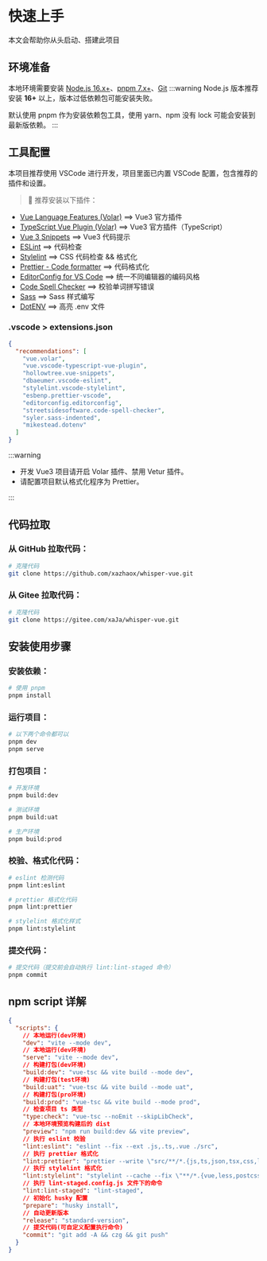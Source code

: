 # 快速上手

本文会帮助你从头启动、搭建此项目

## 环境准备

本地环境需要安装 [Node.js 16.x+](https://nodejs.org/en/)、[pnpm 7.x+](https://github.com/pnpm/pnpm/)、[Git](https://git-scm.com/)
:::warning
Node.js 版本推荐安装 **16+** 以上，版本过低依赖包可能安装失败。

默认使用 pnpm 作为安装依赖包工具，使用 yarn、npm 没有 lock 可能会安装到最新版依赖。
:::

## 工具配置

本项目推荐使用 VSCode 进行开发，项目里面已内置 VSCode 配置，包含推荐的插件和设置。

> 🌈 推荐安装以下插件：

- [Vue Language Features (Volar)](https://marketplace.visualstudio.com/items?itemName=Vue.volar) ==> Vue3 官方插件
- [TypeScript Vue Plugin (Volar)](https://marketplace.visualstudio.com/items?itemName=Vue.vscode-typescript-vue-plugin) ==> Vue3 官方插件（TypeScript）
- [Vue 3 Snippets](https://marketplace.visualstudio.com/items?itemName=hollowtree.vue-snippets) ==> Vue3 代码提示
- [ESLint](https://marketplace.visualstudio.com/items?itemName=dbaeumer.vscode-eslint) ==> 代码检查
- [Stylelint](https://marketplace.visualstudio.com/items?itemName=stylelint.vscode-stylelint) ==> CSS 代码检查 && 格式化
- [Prettier - Code formatter](https://marketplace.visualstudio.com/items?itemName=esbenp.prettier-vscode) ==> 代码格式化
- [EditorConfig for VS Code](https://marketplace.visualstudio.com/items?itemName=EditorConfig.EditorConfig) ==> 统一不同编辑器的编码风格
- [Code Spell Checker](https://marketplace.visualstudio.com/items?itemName=streetsidesoftware.code-spell-checker) ==> 校验单词拼写错误
- [Sass](https://marketplace.visualstudio.com/items?itemName=Syler.sass-indented) ==> Sass 样式编写
- [DotENV](https://marketplace.visualstudio.com/items?itemName=mikestead.dotenv) ==> 高亮 .env 文件

### .vscode > extensions.json

```json
{
  "recommendations": [
    "vue.volar",
    "vue.vscode-typescript-vue-plugin",
    "hollowtree.vue-snippets",
    "dbaeumer.vscode-eslint",
    "stylelint.vscode-stylelint",
    "esbenp.prettier-vscode",
    "editorconfig.editorconfig",
    "streetsidesoftware.code-spell-checker",
    "syler.sass-indented",
    "mikestead.dotenv"
  ]
}
```

:::warning

- 开发 Vue3 项目请开启 Volar 插件、禁用 Vetur 插件。
- 请配置项目默认格式化程序为 Prettier。

:::

## 代码拉取

### 从 GitHub 拉取代码：

```bash
# 克隆代码
git clone https://github.com/xazhaox/whisper-vue.git
```

### 从 Gitee 拉取代码：

```bash
# 克隆代码
git clone https://gitee.com/xaJa/whisper-vue.git
```

## 安装使用步骤

### 安装依赖：

```bash
# 使用 pnpm
pnpm install
```

### 运行项目：

```bash
# 以下两个命令都可以
pnpm dev
pnpm serve
```

### 打包项目：

```bash
# 开发环境
pnpm build:dev

# 测试环境
pnpm build:uat

# 生产环境
pnpm build:prod
```

### 校验、格式化代码：

```bash
# eslint 检测代码
pnpm lint:eslint

# prettier 格式化代码
pnpm lint:prettier

# stylelint 格式化样式
pnpm lint:stylelint
```

### 提交代码：

```bash
# 提交代码（提交前会自动执行 lint:lint-staged 命令）
pnpm commit
```

## npm script 详解

```json
{
  "scripts": {
    // 本地运行(dev环境)
    "dev": "vite --mode dev",
    // 本地运行(dev环境)
    "serve": "vite --mode dev",
    // 构建打包(dev环境)
    "build:dev": "vue-tsc && vite build --mode dev",
    // 构建打包(test环境)
    "build:uat": "vue-tsc && vite build --mode uat",
    // 构建打包(pro环境)
    "build:prod": "vue-tsc && vite build --mode prod",
    // 检查项目 ts 类型
    "type:check": "vue-tsc --noEmit --skipLibCheck",
    // 本地环境预览构建后的 dist
    "preview": "npm run build:dev && vite preview",
    // 执行 eslint 校验
    "lint:eslint": "eslint --fix --ext .js,.ts,.vue ./src",
    // 执行 prettier 格式化
    "lint:prettier": "prettier --write \"src/**/*.{js,ts,json,tsx,css,less,scss,vue,html,md}\" \"*.ts\"",
    // 执行 stylelint 格式化
    "lint:stylelint": "stylelint --cache --fix \"**/*.{vue,less,postcss,css,scss}\" --cache --cache-location node_modules/.cache/stylelint/",
    // 执行 lint-staged.config.js 文件下的命令
    "lint:lint-staged": "lint-staged",
    // 初始化 husky 配置
    "prepare": "husky install",
    // 自动更新版本
    "release": "standard-version",
    // 提交代码(可自定义配置执行命令)
    "commit": "git add -A && czg && git push"
  }
}
```
